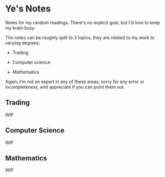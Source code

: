 # Ye's Notes

Notes for my random readings. There's no explicit goal, but I'd love to keep my brain busy.

The notes can be roughly split to 3 topics, they are related to my work to varying degrees:

- Trading

- Computer science

- Mathematics

Again, I'm not an expert in any of these areas, sorry for any error or incompleteness, and appreciate if you can point them out.

## Trading

WIP

## Computer Science

WIP

## Mathematics

WIP
